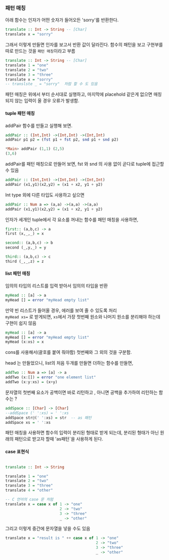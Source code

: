 ### 패턴 매칭

아래 함수는 인자가 어떤 숫자가 들어오든 'sorry'를 반환한다.

``` haskell
translate :: Int -> String -- [Char]
translate x = "sorry"
```

그래서 이렇게 만들면 인자를 보고서 반환 값이 달라진다.
함수의 패턴을 보고 구현부를 따로 만드는 것을 `패턴 매칭`이라고 부름
``` haskell
translate :: Int -> String -- [Char]
translate 1 = "one"
translate 2 = "two"
translate 3 = "three"
translate x = "sorry"
-- translste _ = "sorry"  처럼 할 수 도 있음
```

패턴 매칭은 위에서 부터 순서대로 실행하고, 마지막에 placehold 같은게 없으면 매칭되지 않는 입력이 올 경우 오류가 발생함.

#### tuple 패턴 매칭

addPair 함수를 만들고 실행해 보면.
``` haskell
addPair :: (Int,Int) ->(Int,Int) ->(Int,Int)
addPair p1 p2 = (fst p1 + fst p2, snd p1 + snd p2)

*Main> addPair (1,1) (2,5)
(3,6)
```

addPair를 패턴 매칭으로 만들어 보면, fst 와 snd 의 사용 없이 곧다로 tuple에 접근할 수 있음
``` haskell
addPair :: (Int,Int) ->(Int,Int) ->(Int,Int)
addPair (x1,y1)(x2,y2) = (x1 + x2, y1 + y2)
```

Int type 외에 다른 타입도 사용하고 싶으면 
``` haskell
addPair :: Num a => (a,a) ->(a,a) ->(a,a)
addPair (x1,y1)(x2,y2) = (x1 + x2, y1 + y2)
```

인자가 세개인 tuple에서 각 요소를 꺼내는 함수를 패턴 매칭을 사용하면,

``` haskell
first:: (a,b,c) -> a
first (x,_,_) = x

second:: (a,b,c) -> b
second (_,y,_) = y

third:: (a,b,c) -> c
third (_,_,z) = z
```

#### list 패턴 매칭
임의의 타입의 리스트를 입력 받아서 임의의 타입을 반환

``` haskell
myHead :: [a] -> a
myHead [] = error "myHead empty list"
```
만약 빈 리스트가 들어올 경우, 에러를 보여 줄 수 있도록 처리  
`myHead xs=` 로 받게되면, `xs`에서 가장 첫번째 원소와 나머지 원소를 분리해야 하는데 구현이 쉽지 않음 

``` haskell
myHead :: [a] -> a
myHead [] = error "myHead empty list"
myHead (x:xs) = x
```
cons를 사용해서(괄호를 붙여 줘야함) 첫번째와 그 외의 것을 구분함.

head 는 만들었으니, list의 처음 두개를 만들면 더하는 함수를 만들면, 
``` haskell
addTwo :: Num a => [a] -> a
addTwo (x:[]) = error "one element list"
addTwo (x:y:xs) = (x+y)
```

문자열의 첫번째 요소가 공백이면 바로 리턴하고 , 아니면 공백을 추가하여 리턴하는 함수는 ?
``` haskell
addSpace :: [Char] -> [Char]
--addSpace (' ':xs) = ' ':xs
addSpace str@(' ':xs) = str  -- as 패턴
addSpace xs = ' ':xs
```
패턴 매칭을 사용하면 함수의 입력이 분리된 형태로 받게 되는데, 분리된 형태가 아닌 원래의 패턴으로 받고자 할때 'as패턴`을 사용하게 된다.

#### case 표현식

``` haskell

translate :: Int -> String

translate 1 = "one"
translate 2 = "two"
translate 3 = "three"
translate 4 = "other"

-- C 언어의 case 문 처럼
translate x = case x of 1 -> "one"
                        2 -> "two"
                        3 -> "three"
                        _ -> "other"

```
그리고 이렇게 중간에 문자열을 넣을 수도 있음
``` haskell
translate x = "result is " ++ case x of 1 -> "one"
                                        2 -> "two"
                                        3 -> "three"
                                        _ -> "other"
```